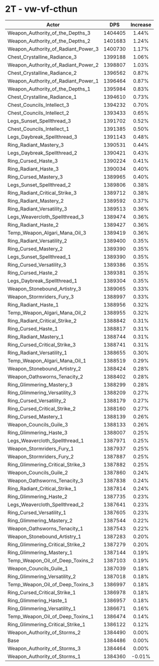 # 2T - vw-vf-cthun
| Actor | DPS | Increase |
|---|:---:|:---:|
|Weapon_Authority_of_the_Depths_3|1404405|1.44%|
|Weapon_Authority_of_the_Depths_2|1401683|1.24%|
|Weapon_Authority_of_Radiant_Power_3|1400730|1.17%|
|Chest_Crystalline_Radiance_3|1399188|1.06%|
|Weapon_Authority_of_Radiant_Power_2|1398807|1.03%|
|Chest_Crystalline_Radiance_2|1396562|0.87%|
|Weapon_Authority_of_Radiant_Power_1|1396464|0.87%|
|Weapon_Authority_of_the_Depths_1|1395984|0.83%|
|Chest_Crystalline_Radiance_1|1394610|0.73%|
|Chest_Councils_Intellect_3|1394232|0.70%|
|Chest_Councils_Intellect_2|1393433|0.65%|
|Legs_Sunset_Spellthread_3|1391702|0.52%|
|Chest_Councils_Intellect_1|1391385|0.50%|
|Legs_Daybreak_Spellthread_3|1391143|0.48%|
|Ring_Radiant_Mastery_3|1390531|0.44%|
|Legs_Daybreak_Spellthread_2|1390421|0.43%|
|Ring_Cursed_Haste_3|1390224|0.41%|
|Ring_Radiant_Haste_3|1390034|0.40%|
|Ring_Cursed_Mastery_3|1389965|0.40%|
|Legs_Sunset_Spellthread_2|1389806|0.38%|
|Ring_Radiant_Critical_Strike_3|1389712|0.38%|
|Ring_Radiant_Mastery_2|1389592|0.37%|
|Ring_Radiant_Versatility_3|1389513|0.36%|
|Legs_Weavercloth_Spellthread_3|1389474|0.36%|
|Ring_Radiant_Haste_2|1389427|0.36%|
|Temp_Weapon_Algari_Mana_Oil_3|1389419|0.36%|
|Ring_Radiant_Versatility_2|1389400|0.35%|
|Ring_Cursed_Mastery_2|1389390|0.35%|
|Legs_Sunset_Spellthread_1|1389390|0.35%|
|Ring_Cursed_Versatility_3|1389386|0.35%|
|Ring_Cursed_Haste_2|1389381|0.35%|
|Legs_Daybreak_Spellthread_1|1389304|0.35%|
|Weapon_Stonebound_Artistry_3|1389065|0.33%|
|Weapon_Stormriders_Fury_3|1388997|0.33%|
|Ring_Radiant_Haste_1|1388956|0.32%|
|Temp_Weapon_Algari_Mana_Oil_2|1388955|0.32%|
|Ring_Radiant_Critical_Strike_2|1388842|0.31%|
|Ring_Cursed_Haste_1|1388817|0.31%|
|Ring_Radiant_Mastery_1|1388744|0.31%|
|Ring_Cursed_Critical_Strike_3|1388741|0.31%|
|Ring_Radiant_Versatility_1|1388655|0.30%|
|Temp_Weapon_Algari_Mana_Oil_1|1388519|0.29%|
|Weapon_Stonebound_Artistry_2|1388424|0.28%|
|Weapon_Oathsworns_Tenacity_2|1388402|0.28%|
|Ring_Glimmering_Mastery_3|1388299|0.28%|
|Ring_Glimmering_Versatility_3|1388209|0.27%|
|Ring_Cursed_Versatility_2|1388179|0.27%|
|Ring_Cursed_Critical_Strike_2|1388160|0.27%|
|Ring_Cursed_Mastery_1|1388139|0.26%|
|Weapon_Councils_Guile_3|1388133|0.26%|
|Ring_Glimmering_Haste_3|1388007|0.25%|
|Legs_Weavercloth_Spellthread_1|1387971|0.25%|
|Weapon_Stormriders_Fury_1|1387937|0.25%|
|Weapon_Stormriders_Fury_2|1387887|0.25%|
|Ring_Glimmering_Critical_Strike_3|1387882|0.25%|
|Weapon_Councils_Guile_2|1387860|0.24%|
|Weapon_Oathsworns_Tenacity_3|1387838|0.24%|
|Ring_Radiant_Critical_Strike_1|1387814|0.24%|
|Ring_Glimmering_Haste_2|1387735|0.23%|
|Legs_Weavercloth_Spellthread_2|1387641|0.23%|
|Ring_Cursed_Versatility_1|1387605|0.23%|
|Ring_Glimmering_Mastery_2|1387544|0.22%|
|Weapon_Oathsworns_Tenacity_1|1387543|0.22%|
|Weapon_Stonebound_Artistry_1|1387283|0.20%|
|Ring_Glimmering_Critical_Strike_2|1387279|0.20%|
|Ring_Glimmering_Mastery_1|1387144|0.19%|
|Temp_Weapon_Oil_of_Deep_Toxins_2|1387103|0.19%|
|Weapon_Councils_Guile_1|1387039|0.18%|
|Ring_Glimmering_Versatility_2|1387018|0.18%|
|Temp_Weapon_Oil_of_Deep_Toxins_3|1386997|0.18%|
|Ring_Cursed_Critical_Strike_1|1386978|0.18%|
|Ring_Glimmering_Haste_1|1386957|0.18%|
|Ring_Glimmering_Versatility_1|1386671|0.16%|
|Temp_Weapon_Oil_of_Deep_Toxins_1|1386474|0.14%|
|Ring_Glimmering_Critical_Strike_1|1386122|0.12%|
|Weapon_Authority_of_Storms_2|1384490|0.00%|
|Base|1384486|0.00%|
|Weapon_Authority_of_Storms_3|1384464|0.00%|
|Weapon_Authority_of_Storms_1|1384360|-0.01%|
